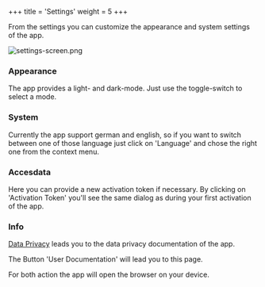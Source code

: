 +++
title = 'Settings'
weight = 5
+++

From the settings you can customize the appearance and system settings of the app.

![settings-screen.png](/settings-screen.png)

### Appearance

The app provides a light- and dark-mode. Just use the toggle-switch to select a mode. 

### System

Currently the app support german and english, so if you want to switch between one of those language just click on 'Language' and chose the right one from the context menu. 

### Accesdata

Here you can provide a new activation token if necessary. By clicking on 'Activation Token' you'll see the same dialog as during your first activation of the app.

### Info

[Data Privacy](/DataPrivacy.pdf) leads you to the data privacy documentation of the app.

The Button 'User Documentation' will lead you to this page.

For both action the app will open the browser on your device.